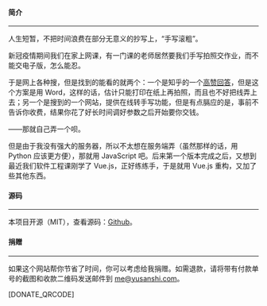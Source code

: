 #### 简介

---

人生短暂，不把时间浪费在部分无意义的抄写上，“手写滚粗”。

新冠疫情期间我们在家上网课，有一门课的老师居然要我们手写拍照交作业，而不能交电子版，怎么能忍。

于是网上各种搜，但是找到的能看的就两个：一个是知乎的一个[高赞回答](https://www.zhihu.com/question/20308770/answer/241699602)，但是这个方案是用 Word，这样的话，估计只能打印在纸上再拍照，而且也不好把线弄上去；另一个是搜到的一个网站，提供在线转手写功能，但是有点膈应的是，事前不告诉你收费，结果你花了好长时间调好参数之后开始要你交钱。

——那就自己弄一个呗。

但是由于我没有强大的服务器，所以不太想在服务端弄（虽然那样的话，用 Python 应该更方便），那就用 JavaScript 吧。后来第一个版本完成之后，又想到最近我们软件工程课刚学了 Vue.js，正好练练手，于是就用 Vue.js 重构，又加了些其他东西。

#### 源码

---

本项目开源（MIT），查看源码：[Github](https://github.com/yusanshi/handwriting-go-away)。

#### 捐赠

---

如果这个网站帮你节省了时间，你可以考虑给我捐赠。如需退款，请将带有付款单号的截图和收款二维码发送邮件到 me@yusanshi.com。

[DONATE_QRCODE]
